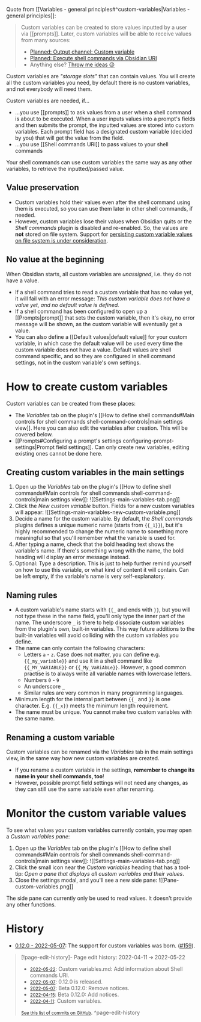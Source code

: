 Quote from [[Variables - general principles#^custom-variables|Variables - general principles]]:
> Custom variables can be created to store values inputted by a user via [[prompts]]. Later, custom variables will be able to receive values from many sources:
> - [Planned: Output channel: Custom variable](https://github.com/Taitava/obsidian-shellcommands/discussions/127)
> - [Planned: Execute shell commands via Obsidian URI](https://github.com/Taitava/obsidian-shellcommands/discussions/195)
> - Anything else? [Throw me ideas 😉](https://github.com/Taitava/obsidian-shellcommands/discussions/categories/ideas)

Custom variables are *"storage slots"* that can contain values. You will create all the custom variables you need, by default there is no custom variables, and not everybody will need them.

Custom variables are needed, if...
 - ...you use [[prompts]] to ask values from a user when a shell command is about to be executed. When a user inputs values into a prompt's fields and then submits the prompt, the inputted values are stored into custom variables. Each prompt field has a designated custom variable (decided by you) that will get the value from the field.
 - ...you use [[Shell commands URI]] to pass values to your shell commands

Your shell commands can use custom variables the same way as any other variables, to retrieve the inputted/passed value.

## Value preservation
- Custom variables hold their values even after the shell command using them is executed, so you can use them later in other shell commands, if needed.
- However, custom variables lose their values when Obsidian quits or the *Shell commands* plugin is disabled and re-enabled. So, the values are **not** stored on file system. Support for [persisting custom variable values on file system is under consideration](https://github.com/Taitava/obsidian-shellcommands/discussions/146#store-on-disk).

## No value at the beginning
When Obsidian starts, all custom variables are *unassigned*, i.e. they do not have a value.
- If a shell command tries to read a custom variable that has no value yet, it will fail with an error message: *This custom variable does not have a value yet, and no default value is defined.*
- If a shell command has been configured to open up a [[Prompts|prompt]] that sets the custom variable, then it's okay, no error message will be shown, as the custom variable will eventually get a value.
- You can also define a [[Default values|default value]] for your custom variable, in which case the default value will be used every time the custom variable does not have a value. Default values are shell command specific, and so they are configured in shell command settings, not in the custom variable's own settings.

# How to create custom variables
Custom variables can be created from these places:
- The *Variables* tab on the plugin's [[How to define shell commands#Main controls for shell commands shell-command-controls|main settings view]]. Here you can also edit the variables after creation. This will be covered below.
- [[Prompts#Configuring a prompt's settings configuring-prompt-settings|Prompt field settings]]. Can only create new variables, editing existing ones cannot be done here.

## Creating custom variables in the main settings
1. Open up the *Variables* tab on the plugin's [[How to define shell commands#Main controls for shell commands shell-command-controls|main settings view]]:
	![[Settings-main-variables-tab.png]]
2. Click the *New custom variable* button. Fields for a new custom variables will appear:
	![[Settings-main-variables-new-custom-variable.png]]
3. Decide a name for the custom variable. By default, the *Shell commands* plugins defines a unique numeric name (starts from `{{_1}}`), but it's highly recommended to change the numeric name to something more meaningful so that you'll remember what the variable is used for.
4. After typing a name, check that the bold heading text shows the variable's name. If there's something wrong with the name, the bold heading will display an error message instead.
5. Optional: Type a description. This is just to help further remind yourself on how to use this variable, or what kind of content it will contain. Can be left empty, if the variable's name is very self-explanatory.

## Naming rules
- A custom variable's name starts with `{{_` and ends with `}}`, but you will not type these in the name field, you'll only type the inner part of the name. The underscore `_` is there to help dissociate custom variables from the plugin's own, built-in variables. This way future additions to the built-in variables will avoid colliding with the custom variables you define.
- The name can only contain the following characters:
	- Letters `a` - `z`. Case does not matter, you can define e.g. `{{_my_variable}}` and use it in a shell command like `{{_MY_VARIABLE}}` or `{{_My_VaRiAbLe}}`. However, a good common practise is to always write all variable names with lowercase letters.
	- Numbers `0` - `9`
	- An underscore `_`
	- Similar rules are very common in many programming languages.
- Minimum length for the internal part between `{{_` and `}}` is one character. E.g. `{{_x}}` meets the minimum length requirement.
- The name must be unique. You cannot make two custom variables with the same name.

## Renaming a custom variable
Custom variables can be renamed via the *Variables* tab in the main settings view, in the same way how new custom variables are created.

- If you rename a custom variable in the settings, **remember to change its name in your shell commands, too**!
- However, possible prompt field settings will not need any changes, as they can still use the same variable even after renaming.

# Monitor the custom variable values
To see what values your custom variables currently contain, you may open a *Custom variables pane*:
1. Open up the *Variables* tab on the plugin's [[How to define shell commands#Main controls for shell commands shell-command-controls|main settings view]]:
	![[Settings-main-variables-tab.png]]
2. Click the small icon near the *Custom variables* heading that has a tool-tip: *Open a pane that displays all custom variables and their values*.
3. Close the settings modal, and you'll see a new side pane:
	![[Pane-custom-variables.png]]

The side pane can currently only be used to read values. It doesn't provide any other functions.

# History
- [0.12.0 - 2022-05-07](https://github.com/Taitava/obsidian-shellcommands/blob/main/CHANGELOG.md#0120---2022-05-07): The support for custom variables was born. ([#159](https://github.com/Taitava/obsidian-shellcommands/issues/159)).

> [!page-edit-history]- Page edit history: 2022-04-11 &#10132; 2022-05-22
> - [<small>2022-05-22</small>](https://github.com/Taitava/obsidian-shellcommands-documentation/commit/26f2ed84d4663901ff516fbc140f9e82ffd2a392): Custom variables.md: Add information about Shell commands URI.
> - [<small>2022-05-07</small>](https://github.com/Taitava/obsidian-shellcommands-documentation/commit/002bf3b92e8f50bd1deb304dab946a3b8f981c8e): 0.12.0 is released.
> - [<small>2022-05-07</small>](https://github.com/Taitava/obsidian-shellcommands-documentation/commit/e1ea6e6dfc57d520e523cfde196bce955d7b1a06): Beta 0.12.0: Remove notices.
> - [<small>2022-04-15</small>](https://github.com/Taitava/obsidian-shellcommands-documentation/commit/df021e7305cee4944a440c4c16bf7b3a283dcd1f): Beta 0.12.0: Add notices.
> - [<small>2022-04-11</small>](https://github.com/Taitava/obsidian-shellcommands-documentation/commit/91702a4b6edda4a90120067de22de23a26383240): Custom variables.
> 
> [<small>See this list of commits on GitHub</small>](https://github.com/Taitava/obsidian-shellcommands-documentation/commits/main/./Variables/Custom%20variables.md).
> ^page-edit-history